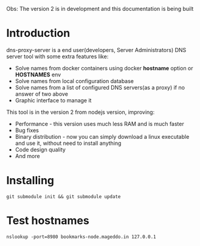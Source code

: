 Obs: The version 2 is in development and this documentation is being built

# Introduction
dns-proxy-server is a end user(developers, Server Administrators) DNS server tool with some extra features like:
* Solve names from docker containers using docker **hostname** option or **HOSTNAMES** env
* Solve names from local configuration database
* Solve names from a list of configured DNS servers(as a proxy) if no answer of two above
* Graphic interface to manage it

This tool is in the version 2 from nodejs version, improving:
* Performance - this version uses much less RAM and is much faster
* Bug fixes
* Binary distribution - now you can simply download a linux executable and use it, without need to install anything
* Code design quality
* And more

# Installing

	git submodule init && git submodule update



# Test hostnames

	nslookup -port=8980 bookmarks-node.mageddo.in 127.0.0.1
